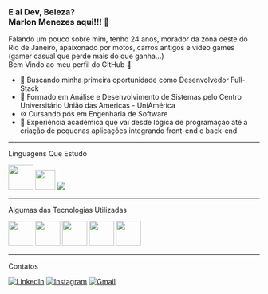 ### E ai Dev, Beleza?<br>Marlon Menezes aqui!!! 🚀
Falando um pouco sobre mim, tenho 24 anos, morador da zona oeste do Rio de Janeiro, apaixonado por motos, carros antigos e video games<br>(gamer casual que perde mais do que ganha...)
<br>Bem Vindo ao meu perfil do GitHub 👋
<br>
<ul>
  <li>🔭 Buscando minha primeira oportunidade como Desenvolvedor Full-Stack</li>
  <li>📖 Formado em Análise e Desenvolvimento de Sistemas pelo Centro Universitário União das Américas - UniAmérica</li>
  <li>⚙️ Cursando pós em Engenharia de Software</li>
  <li>🌱 Experiência acadêmica que vai desde lógica de programação até a criação de pequenas aplicações integrando front-end e back-end</li>
</ul>
<hr>

Linguagens Que Estudo
<p></p>
<div style="display: inline">
  <img width="50" height="50" src="https://cdn.jsdelivr.net/gh/devicons/devicon/icons/java/java-original-wordmark.svg" />
  <img width="40" height="40" src="https://cdn.jsdelivr.net/gh/devicons/devicon/icons/kotlin/kotlin-original.svg" />
  <img src="https://cdn.jsdelivr.net/gh/devicons/devicon@latest/icons/javascript/javascript-original.svg" />
          
</div>

<hr>

Algumas das Tecnologias Utilizadas

<div style="display: inline">        
<img width="50" height="50" src="https://cdn.jsdelivr.net/gh/devicons/devicon/icons/ubuntu/ubuntu-plain-wordmark.svg" />
<img width="50" height="50" src="https://cdn.jsdelivr.net/gh/devicons/devicon/icons/androidstudio/androidstudio-original.svg"/>
<img width="50" height="50" src="https://cdn.jsdelivr.net/gh/devicons/devicon/icons/postgresql/postgresql-original-wordmark.svg" />
<img width="50" height="50" src="https://cdn.jsdelivr.net/gh/devicons/devicon/icons/git/git-original-wordmark.svg" />       
<img width="50" height="50" src="https://cdn.jsdelivr.net/gh/devicons/devicon/icons/docker/docker-original-wordmark.svg" />
          
          
</div>
<hr>

Contatos

<a href="https://www.linkedin.com/in/marlon-menezes-de-santana-6175a6183/" target="_blank">![LinkedIn](https://img.shields.io/badge/linkedin-%230077B5.svg?style=for-the-badge&logo=linkedin&logoColor=white)</a>
<a href="https://www.instagram.com/omarlonmenezes/" target="_blank">![Instagram](https://img.shields.io/badge/Instagram-%23E4405F.svg?style=for-the-badge&logo=Instagram&logoColor=white)</a>
<a href="mailto:contato.menezesmarlon@gmail.com" target="_blank">![Gmail](https://img.shields.io/badge/Gmail-D14836?style=for-the-badge&logo=gmail&logoColor=white)</a>
          
          
          
